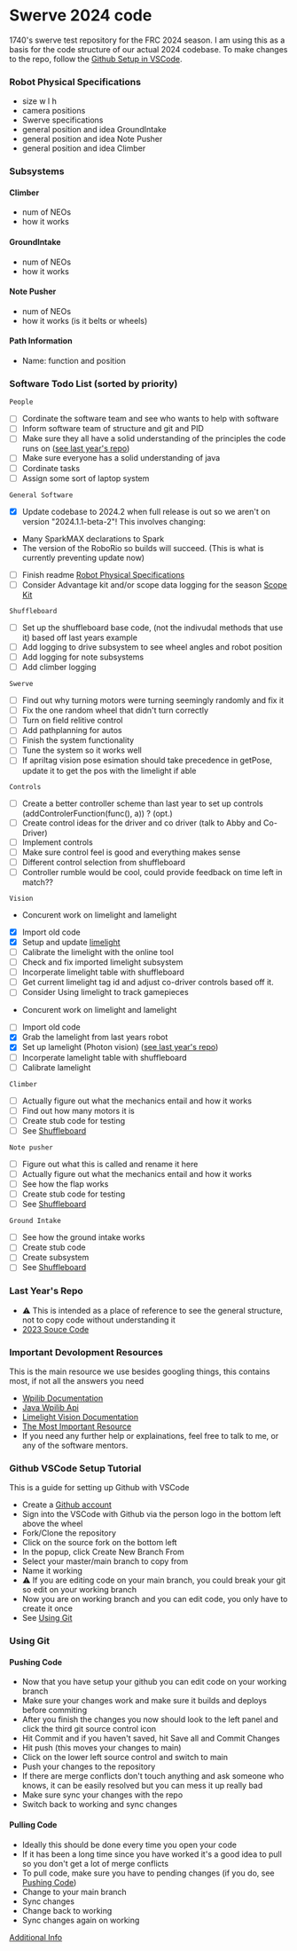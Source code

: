 # Swerve 2024 code
1740's swerve test repository for the FRC 2024 season. I am using this as a basis for the code structure of our actual 2024 codebase. To make changes to the repo, follow the [Github Setup in VSCode](#github-vscode-setup-tutorial). 
### Robot Physical Specifications
* size w l h
* camera positions
* Swerve specifications
* general position and idea GroundIntake
* general position and idea Note Pusher
* general position and idea Climber

### Subsystems
#### Climber
* num of NEOs
* how it works

#### GroundIntake
* num of NEOs
* how it works

#### Note Pusher
* num of NEOs
* how it works (is it belts or wheels)

#### Path Information
* Name: function and position

### Software Todo List (sorted by priority)
`People`
- [ ] Cordinate the software team and see who wants to help with software
- [ ] Inform software team of structure and git and PID
- [ ] Make sure they all have a solid understanding of the principles the code runs on ([see last year's repo](#last-year-repo))
- [ ] Make sure everyone has a solid understanding of java
- [ ] Cordinate tasks
- [ ] Assign some sort of laptop system

`General Software`
- [x] Update codebase to 2024.2 when full release is out so we aren't on version "2024.1.1-beta-2"! This involves changing: 
* Many SparkMAX declarations to Spark
* The version of the RoboRio so builds will succeed. (This is what is currently preventing update now)
- [ ] Finish readme [Robot Physical Specifications](#robot-physical-specifications)
- [ ] Consider Advantage kit and/or scope data logging for the season [Scope](https://github.com/Mechanical-Advantage/AdvantageScope) [Kit](https://github.com/Mechanical-Advantage/AdvantageKit)

`Shuffleboard`
- [ ] Set up the shuffleboard base code, (not the indivudal methods that use it) based off last years example
- [ ] Add logging to drive subsystem to see wheel angles and robot position
- [ ] Add logging for note subsystems
- [ ] Add climber logging

`Swerve`
- [ ] Find out why turning motors were turning seemingly randomly and fix it
- [ ] Fix the one random wheel that didn't turn correctly
- [ ] Turn on field relitive control
- [ ] Add pathplanning for autos
- [ ] Finish the system functionality
- [ ] Tune the system so it works well
- [ ] If apriltag vision pose esimation should take precedence in getPose, update it to get the pos with the limelight if able

`Controls`
- [ ] Create a better controller scheme than last year to set up controls (addControlerFunction(func(), a)) ? (opt.)
- [ ] Create control ideas for the driver and co driver (talk to Abby and Co-Driver)
- [ ] Implement controls
- [ ] Make sure control feel is good and everything makes sense
- [ ] Different control selection from shuffleboard
- [ ] Controller rumble would be cool, could provide feedback on time left in match??

`Vision`
* Concurent work on limelight and lamelight
- [x] Import old code
- [x] Setup and update [limelight](https://docs.limelightvision.io/docs/docs-limelight/getting-started/summary)
- [ ] Calibrate the limelight with the online tool
- [ ] Check and fix imported limelight subsystem
- [ ] Incorperate limelight table with shuffleboard
- [ ] Get current limelight tag id and adjust co-driver controls based off it.
- [ ] Consider Using limelight to track gamepieces 

* Concurent work on limelight and lamelight
- [ ] Import old code
- [x] Grab the lamelight from last years robot
- [x] Set up lamelight (Photon vision) ([see last year's repo](#last-years-repo))
- [ ] Incorperate lamelight table with shuffleboard
- [ ] Calibrate lamelight

`Climber`
- [ ] Actually figure out what the mechanics entail and how it works
- [ ] Find out how many motors it is
- [ ] Create stub code for testing
- [ ] See [Shuffleboard](#Shuffleboard)

`Note pusher`
- [ ] Figure out what this is called and rename it here
- [ ] Actually figure out what the mechanics entail and how it works
- [ ] See how the flap works
- [ ] Create stub code for testing
- [ ] See [Shuffleboard](#Shuffleboard)

`Ground Intake`
- [ ] See how the ground intake works
- [ ] Create stub code
- [ ] Create subsystem
- [ ] See [Shuffleboard](#Shuffleboard)

### Last Year's Repo
* :warning: This is intended as a place of reference to see the general structure, not to copy code without understanding it
* [2023 Souce Code](https://github.com/crephoto/CommandBased_2023)

### Important Devolopment Resources
This is the main resource we use besides googling things, this contains most, if not all the answers you need
* [Wpilib Documentation](https://docs.wpilib.org/en/stable/docs/zero-to-robot/introduction.html)
* [Java Wpilib Api](https://github.wpilib.org/allwpilib/docs/release/java/index.html)
* [Limelight Vision Documentation](https://docs.limelightvision.io/docs/docs-limelight/getting-started/summary)
* [The Most Important Resource](https://www.google.com)
* If you need any further help or explainations, feel free to talk to me, or any of the software mentors.


### Github VSCode Setup Tutorial 
This is a guide for setting up Github with VSCode
* Create a [Github account](https://github.com)
* Sign into the VSCode with Github via the person logo in the bottom left above the wheel
* Fork/Clone the repository 
* Click on the source fork on the bottom left
* In the popup, click Create New Branch From
* Select your master/main branch to copy from
* Name it working
* :warning: If you are editing code on your main branch, you could break your git so edit on your working branch
* Now you are on working branch and you can edit code, you only have to create it once
* See [Using Git](#using-git)

### Using Git
#### Pushing Code
* Now that you have setup your github you can edit code on your working branch
* Make sure your changes work and make sure it builds and deploys before commiting
* After you finish the changes you now should look to the left panel and click the third git source control icon
* Hit Commit and if you haven't saved, hit Save all and Commit Changes
* Hit push (this moves your changes to main)
* Click on the lower left source control and switch to main
* Push your changes to the repository
* If there are merge conflicts don't touch anything and ask someone who knows, it can be easily resolved but you can mess it up really bad
* Make sure sync your changes with the repo
* Switch back to working and sync changes
#### Pulling Code
* Ideally this should be done every time you open your code
* If it has been a long time since you have worked it's a good idea to pull so you don't get a lot of merge conflicts
* To pull code, make sure you have to pending changes (if you do, see [Pushing Code](#pushing-code))
* Change to your main branch 
* Sync changes
* Change back to working
* Sync changes again on working

[Additional Info](https://code.visualstudio.com/docs/sourcecontrol/overview)
